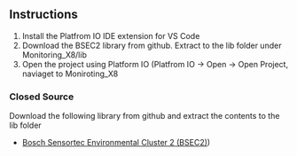 ## Instructions

1. Install the Platfrom IO IDE extension for VS Code
2. Download the BSEC2 library from github. Extract to the lib folder under Monitoring_X8/lib
3. Open the project using Platform IO (Platfrom IO -> Open -> Open Project, naviaget to Moniroting_X8


### Closed Source
Download the following library from github and extract the contents to the lib folder

- [Bosch Sensortec Environmental Cluster 2 (BSEC2)](https://github.com/boschsensortec/Bosch-BSEC2-Library/releases/tag/v1.6.2400))